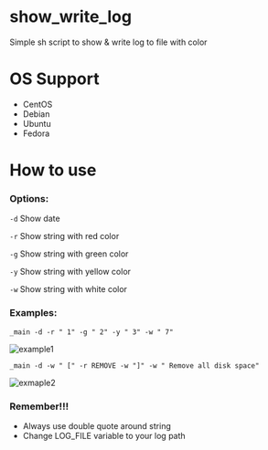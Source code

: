 # show_write_log
Simple sh script to show &amp; write log to file with color

# OS Support
- CentOS
- Debian
- Ubuntu
- Fedora

# How to use
### Options:
`-d` Show date

`-r` Show string with red color

`-g` Show string with green color

`-y` Show string with yellow color

`-w` Show string with white color

### Examples:
```
_main -d -r " 1" -g " 2" -y " 3" -w " 7"
```
![example1](https://image.prntscr.com/image/O0DzZpdcTkacaLJQ2BnfRQ.png)

```
_main -d -w " [" -r REMOVE -w "]" -w " Remove all disk space"
```
![exmaple2](https://image.prntscr.com/image/zM-iZo7HR-ygh2ofEd7ghg.png)

### Remember!!!
- Always use double quote around string
- Change LOG_FILE variable to your log path

